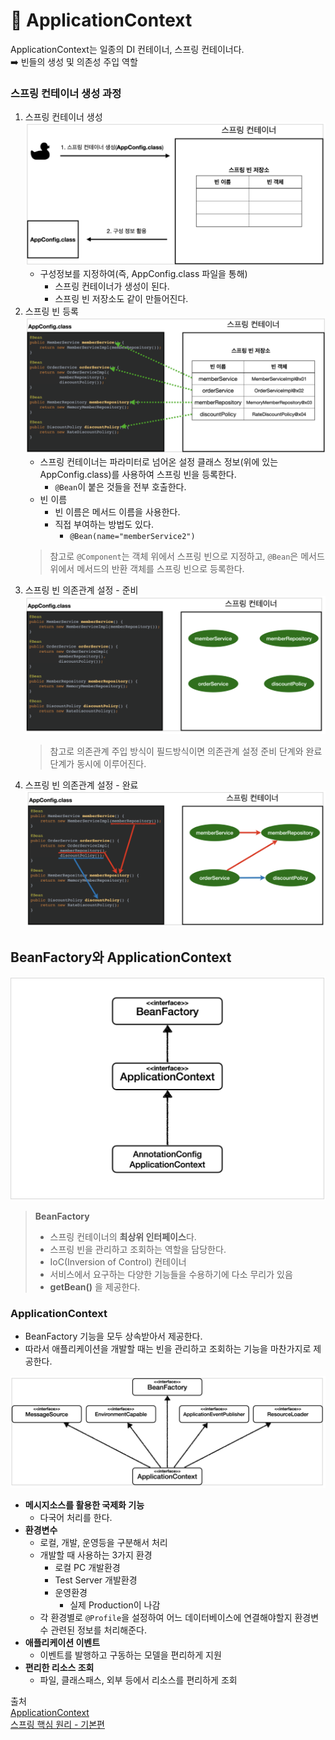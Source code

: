 # 🫙 ApplicationContext
ApplicationContext는 일종의 DI 컨테이너, 스프링 컨테이너다.  
➡️ 빈들의 생성 및 의존성 주입 역할

### 스프링 컨테이너 생성 과정
1. 스프링 컨테이너 생성
![spring_container_creation1](../res/spring_container_creation1.png)
   - 구성정보를 지정하여(즉, AppConfig.class 파일을 통해)
     - 스프링 컨테이너가 생성이 된다.
     - 스프링 빈 저장소도 같이 만들어진다.
2. 스프링 빈 등록
![spring_container_creation2](../res/spring_container_creation2.png)
   - 스프링 컨테이너는 파라미터로 넘어온 설정 클래스 정보(위에 있는 AppConfig.class)를 사용하여 스프링 빈을 등록한다.
     - `@Bean`이 붙은 것들을 전부 호출한다.
   - 빈 이름
     - 빈 이름은 메서드 이름을 사용한다.
     - 직접 부여하는 방법도 있다.
       - `@Bean(name="memberService2")`
    > 참고로 `@Component`는 객체 위에서 스프링 빈으로 지정하고, `@Bean`은 메서드 위에서 메서드의 반환 객체를 스프링 빈으로 등록한다.
3. 스프링 빈 의존관계 설정 - 준비
![spring_container_creation3](../res/spring_container_creation3.png)
    > 참고로 의존관계 주입 방식이 필드방식이면 의존관계 설정 준비 단계와 완료 단계가 동시에 이루어진다.
4. 스프링 빈 의존관계 설정 - 완료
![spring_container_creation4](../res/spring_container_creation4.png)

## BeanFactory와 ApplicationContext
![applicationcontext](../res/applicationcontext.png)
> **BeanFactory**
> - 스프링 컨테이너의 **최상위 인터페이스**다.
> - 스프링 빈을 관리하고 조회하는 역할을 담당한다.
> - IoC(Inversion of Control) 컨테이너
> - 서비스에서 요구하는 다양한 기능들을 수용하기에 다소 무리가 있음
> - **getBean()** 을 제공한다.

### ApplicationContext
- BeanFactory 기능을 모두 상속받아서 제공한다.
- 따라서 애플리케이션을 개발할 때는 빈을 관리하고 조회하는 기능을 마찬가지로 제공한다.

![applicationcontext_function](../res/applicationcontext_function.png)
- **메시지소스를 활용한 국제화 기능**
    - 다국어 처리를 한다.
- **환경변수**
    - 로컬, 개발, 운영등을 구분해서 처리
    - 개발할 때 사용하는 3가지 환경
        - 로컬 PC 개발환경
        - Test Server 개발환경
        - 운영환경
            - 실제 Production이 나감
    - 각 환경별로 `@Profile`을 설정하여 어느 데이터베이스에 연결해야할지 환경변수 관련된 정보를 처리해준다.
- **애플리케이션 이벤트**
    - 이벤트를 발행하고 구동하는 모델을 편리하게 지원
- **편리한 리소스 조회**
    - 파일, 클래스패스, 외부 등에서 리소스를 편리하게 조회

출처  
[ApplicationContext](https://github.com/devSquad-study/2023-CS-Study/blob/main/Spring/spring_ApplicationContext.md)  
[스프링 핵심 원리 - 기본편](https://www.inflearn.com/course/%EC%8A%A4%ED%94%84%EB%A7%81-%ED%95%B5%EC%8B%AC-%EC%9B%90%EB%A6%AC-%EA%B8%B0%EB%B3%B8%ED%8E%B8)